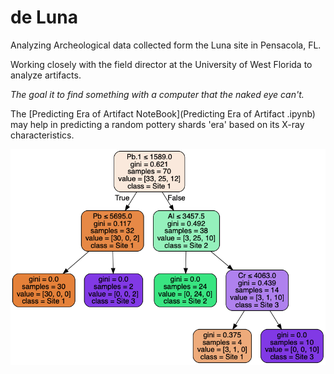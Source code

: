 # de Luna

Analyzing Archeological data collected form the Luna site in Pensacola, FL.

Working closely with the field director at the University of West Florida to analyze artifacts. 


_The goal it to find something with a computer that the naked eye can't._

The [Predicting Era of Artifact NoteBook](Predicting Era of Artifact .ipynb) may help in predicting a random pottery shards 'era' based on its X-ray characteristics. 

![Artifact Classification](sites.png)

